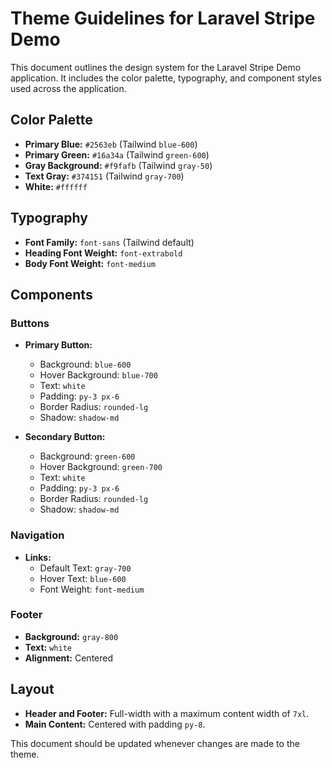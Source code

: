 # Theme Guidelines for Laravel Stripe Demo

This document outlines the design system for the Laravel Stripe Demo application. It includes the color palette, typography, and component styles used across the application.

## Color Palette
- **Primary Blue:** `#2563eb` (Tailwind `blue-600`)
- **Primary Green:** `#16a34a` (Tailwind `green-600`)
- **Gray Background:** `#f9fafb` (Tailwind `gray-50`)
- **Text Gray:** `#374151` (Tailwind `gray-700`)
- **White:** `#ffffff`

## Typography
- **Font Family:** `font-sans` (Tailwind default)
- **Heading Font Weight:** `font-extrabold`
- **Body Font Weight:** `font-medium`

## Components
### Buttons
- **Primary Button:**
  - Background: `blue-600`
  - Hover Background: `blue-700`
  - Text: `white`
  - Padding: `py-3 px-6`
  - Border Radius: `rounded-lg`
  - Shadow: `shadow-md`

- **Secondary Button:**
  - Background: `green-600`
  - Hover Background: `green-700`
  - Text: `white`
  - Padding: `py-3 px-6`
  - Border Radius: `rounded-lg`
  - Shadow: `shadow-md`

### Navigation
- **Links:**
  - Default Text: `gray-700`
  - Hover Text: `blue-600`
  - Font Weight: `font-medium`

### Footer
- **Background:** `gray-800`
- **Text:** `white`
- **Alignment:** Centered

## Layout
- **Header and Footer:** Full-width with a maximum content width of `7xl`.
- **Main Content:** Centered with padding `py-8`.

This document should be updated whenever changes are made to the theme.
